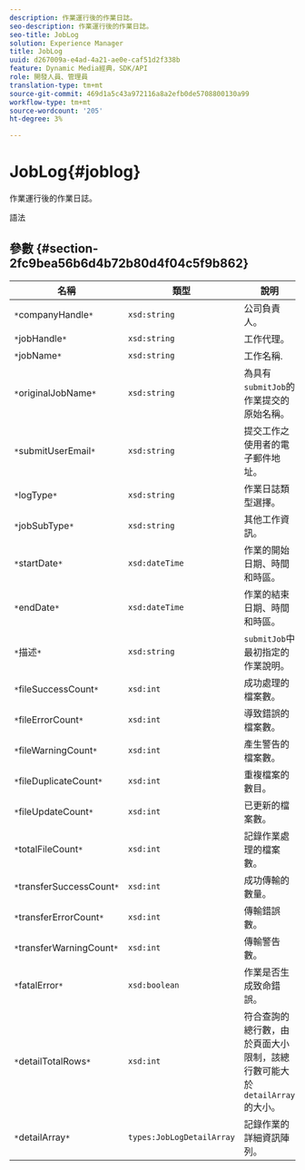 ```yaml
---
description: 作業運行後的作業日誌。
seo-description: 作業運行後的作業日誌。
seo-title: JobLog
solution: Experience Manager
title: JobLog
uuid: d267009a-e4ad-4a21-ae0e-caf51d2f338b
feature: Dynamic Media經典，SDK/API
role: 開發人員、管理員
translation-type: tm+mt
source-git-commit: 469d1a5c43a972116a8a2efb0de5708800130a99
workflow-type: tm+mt
source-wordcount: '205'
ht-degree: 3%

---
```



# JobLog{#joblog}

作業運行後的作業日誌。

語法

## 參數 {#section-2fc9bea56b6d4b72b80d4f04c5f9b862}

| 名稱 | 類型 | 說明 |
|---|---|---|
| `*`companyHandle`*` | `xsd:string` | 公司負責人。 |
| `*`jobHandle`*` | `xsd:string` | 工作代理。 |
| `*`jobName`*` | `xsd:string` | 工作名稱. |
| `*`originalJobName`*` | `xsd:string` | 為具有`submitJob`的作業提交的原始名稱。 |
| `*`submitUserEmail`*` | `xsd:string` | 提交工作之使用者的電子郵件地址。 |
| `*`logType`*` | `xsd:string` | 作業日誌類型選擇。 |
| `*`jobSubType`*` | `xsd:string` | 其他工作資訊。 |
| `*`startDate`*` | `xsd:dateTime` | 作業的開始日期、時間和時區。 |
| `*`endDate`*` | `xsd:dateTime` | 作業的結束日期、時間和時區。 |
| `*`描述`*` | `xsd:string` | `submitJob`中最初指定的作業說明。 |
| `*`fileSuccessCount`*` | `xsd:int` | 成功處理的檔案數。 |
| `*`fileErrorCount`*` | `xsd:int` | 導致錯誤的檔案數。 |
| `*`fileWarningCount`*` | `xsd:int` | 產生警告的檔案數。 |
| `*`fileDuplicateCount`*` | `xsd:int` | 重複檔案的數目。 |
| `*`fileUpdateCount`*` | `xsd:int` | 已更新的檔案數。 |
| `*`totalFileCount`*` | `xsd:int` | 記錄作業處理的檔案數。 |
| `*`transferSuccessCount`*` | `xsd:int` | 成功傳輸的數量。 |
| `*`transferErrorCount`*` | `xsd:int` | 傳輸錯誤數。 |
| `*`transferWarningCount`*` | `xsd:int` | 傳輸警告數。 |
| `*`fatalError`*` | `xsd:boolean` | 作業是否生成致命錯誤。 |
| `*`detailTotalRows`*` | `xsd:int` | 符合查詢的總行數，由於頁面大小限制，該總行數可能大於`detailArray`的大小。 |
| `*`detailArray`*` | `types:JobLogDetailArray` | 記錄作業的詳細資訊陣列。 |

